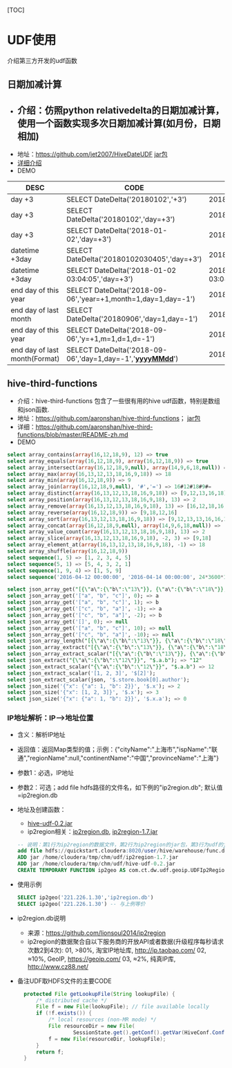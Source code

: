 [TOC]

# UDF使用

  介绍第三方开发的udf函数



## 日期加减计算

- ## 介绍：仿照python relativedelta的日期加减计算，使用一个函数实现多次日期加减计算(如月份，日期相加)
- 地址：<https://github.com/jet2007/HiveDateUDF>   [jar包](https://github.com/jet2007/HiveDateUDF/releases/download/rc-0.2/jet-hive-date-udf-0.2.jar)
- [详细介绍](https://github.com/jet2007/HiveDateUDF/blob/master/README.md)
- DEMO


| DESC                          | CODE                                                         | RESULT              |
| ----------------------------- | ------------------------------------------------------------ | ------------------- |
| day +3                        | SELECT DateDelta('20180102','+3')                            | 20180105            |
| day +3                        | SELECT DateDelta('20180102','day=+3')                        | 20180105            |
| day +3                        | SELECT DateDelta('2018-01-02','day=+3')                      | 2018-01-05          |
| datetime +3day                | SELECT DateDelta('20180102030405','day=+3')                  | 20180105030405      |
| datetime +3day                | SELECT DateDelta('2018-01-02 03:04:05','day=+3')             | 2018-01-05 03:04:05 |
| end day of this year          | SELECT DateDelta('2018-09-06','year=+1,month=1,day=1,day=-1') | 2018-12-31          |
| end day of last month         | SELECT DateDelta('20180906','day=1,day=-1')                  | 20180831            |
| end day of this year          | SELECT DateDelta('2018-09-06','y=+1,m=1,d=1,d=-1')           | 2018-12-31          |
| end day of last month(Format) | SELECT DateDelta('2018-09-06','day=1,day=-1','<u>**yyyyMMdd**</u>') | 20180831            |



## hive-third-functions

- 介绍：hive-third-functions 包含了一些很有用的hive udf函数，特别是数组和json函数.
- 地址：<https://github.com/aaronshan/hive-third-functions>； [jar包](https://github.com/aaronshan/hive-third-functions/releases/download/2.2.0/hive-third-functions-2.2.0-shaded.zip)
- 详细：<https://github.com/aaronshan/hive-third-functions/blob/master/README-zh.md>
- DEMO

```sql
select array_contains(array(16,12,18,9), 12) => true
select array_equals(array(16,12,18,9), array(16,12,18,9)) => true
select array_intersect(array(16,12,18,9,null), array(14,9,6,18,null)) => [null,9,18]
select array_max(array(16,13,12,13,18,16,9,18)) => 18
select array_min(array(16,12,18,9)) => 9
select array_join(array(16,12,18,9,null), '#','=') => 16#12#18#9#=
select array_distinct(array(16,13,12,13,18,16,9,18)) => [9,12,13,16,18]
select array_position(array(16,13,12,13,18,16,9,18), 13) => 2
select array_remove(array(16,13,12,13,18,16,9,18), 13) => [16,12,18,16,9,18]
select array_reverse(array(16,12,18,9)) => [9,18,12,16]
select array_sort(array(16,13,12,13,18,16,9,18)) => [9,12,13,13,16,16,18,18]
select array_concat(array(16,12,18,9,null), array(14,9,6,18,null)) => [16,12,18,9,null,14,9,6,18,null]
select array_value_count(array(16,13,12,13,18,16,9,18), 13) => 2
select array_slice(array(16,13,12,13,18,16,9,18), -2, 3) => [9,18]
select array_element_at(array(16,13,12,13,18,16,9,18), -1) => 18
select array_shuffle(array(16,12,18,9))
select sequence(1, 5) => [1, 2, 3, 4, 5]
select sequence(5, 1) => [5, 4, 3, 2, 1]
select sequence(1, 9, 4) => [1, 5, 9]
select sequence('2016-04-12 00:00:00', '2016-04-14 00:00:00', 24*3600*1000) => ['2016-04-12 00:00:00', '2016-04-13 00:00:00', '2016-04-14 00:00:00']
```

```sql
select json_array_get("[{\"a\":{\"b\":\"13\"}}, {\"a\":{\"b\":\"18\"}}, {\"a\":{\"b\":\"12\"}}]", 1); => {"a":{"b":"18"}}
select json_array_get('["a", "b", "c"]', 0); => a
select json_array_get('["a", "b", "c"]', 1); => b
select json_array_get('["c", "b", "a"]', -1); => a
select json_array_get('["c", "b", "a"]', -2); => b
select json_array_get('[]', 0); => null
select json_array_get('["a", "b", "c"]', 10); => null
select json_array_get('["c", "b", "a"]', -10); => null
select json_array_length("[{\"a\":{\"b\":\"13\"}}, {\"a\":{\"b\":\"18\"}}, {\"a\":{\"b\":\"12\"}}]"); => 3
select json_array_extract("[{\"a\":{\"b\":\"13\"}}, {\"a\":{\"b\":\"18\"}}, {\"a\":{\"b\":\"12\"}}]", "$.a.b"); => ["\"13\"","\"18\"","\"12\""]
select json_array_extract_scalar("[{\"a\":{\"b\":\"13\"}}, {\"a\":{\"b\":\"18\"}}, {\"a\":{\"b\":\"12\"}}]", "$.a.b") => ["13","18","12"]
select json_extract("{\"a\":{\"b\":\"12\"}}", "$.a.b"); => "12"
select json_extract_scalar("{\"a\":{\"b\":\"12\"}}", "$.a.b") => 12
select json_extract_scalar('[1, 2, 3]', '$[2]');
select json_extract_scalar(json, '$.store.book[0].author');
select json_size('{"x": {"a": 1, "b": 2}}', '$.x'); => 2
select json_size('{"x": [1, 2, 3]}', '$.x'); => 3
select json_size('{"x": {"a": 1, "b": 2}}', '$.x.a'); => 0
```



### IP地址解析：IP-->地址位置

- 含义：解析IP地址
- 返回值：返回Map类型的值；示例：{"cityName":"上海市","ispName":"联通","regionName":null,"continentName":"中国","provinceName":"上海"}
- 参数1：必选，IP地址
- 参数2：可选；add file hdfs路径的文件名，如下例的"ip2region.db"; 默认值=ip2region.db

- 地址及创建函数：

  - [hive-udf-0.2.jar](https://github.com/jet2007/HiveDateUDF/releases/download/rc-0.2/hive-udf-0.2.jar) 
  - ip2region相关：[ip2region.db](https://github.com/jet2007/HiveDateUDF/releases/download/rc-0.2/ip2region.db), [ip2region-1.7.jar](https://github.com/jet2007/HiveDateUDF/releases/download/rc-0.2/ip2region-1.7.jar)

  ```sql
  -- 说明：第1行为ip2region的数据文件，第2行为ip2region的jar包，第3行为udf的jar包
  add file hdfs://quickstart.cloudera:8020/user/hive/warehouse/func.db/ip2region.db
  ADD jar /home/cloudera/tmp/chm/udf/ip2region-1.7.jar
  ADD jar /home/cloudera/tmp/chm/udf/hive-udf-0.2.jar
  CREATE TEMPORARY FUNCTION ip2geo AS com.ct.dw.udf.geoip.UDFIp2RegionByHDFS
  ```

- 使用示例

  ```sql
  SELECT ip2geo('221.226.1.30','ip2region.db')
  SELECT ip2geo('221.226.1.30') -- 与上例等价
  ```

- ip2region.db说明

  - 来源：https://github.com/lionsoul2014/ip2region
  - ip2region的数据聚合自以下服务商的开放API或者数据(升级程序每秒请求次数2到4次): 
    01, >80%, 淘宝IP地址库, <http://ip.taobao.com/> 
    02, ≈10%, GeoIP, <https://geoip.com/> 
    03, ≈2%, 纯真IP库, <http://www.cz88.net/> 

- 备注UDF取HDFS文件的主要CODE

  ```java
  	protected File getLookupFile(String lookupFile) {
  		/* distributed cache */
  		File f = new File(lookupFile); // file available locally
  		if (!f.exists()) {
  			/* local resources (non-MR mode) */
  			File resourceDir = new File(
  					SessionState.get().getConf().getVar(HiveConf.ConfVars.DOWNLOADED_RESOURCES_DIR));
  			f = new File(resourceDir, lookupFile);
  		}
  		return f;
  	}
  ```



#####  